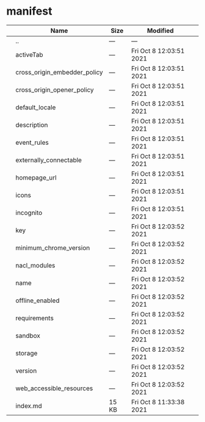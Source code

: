 manifest
========

<table><thead><tr class="header"><th></th><th>Name</th><th>Size</th><th>Modified</th><th></th></tr></thead><tbody><tr class="odd"><td></td><td><span class="goup">..</span></td><td>—</td><td>—</td><td></td></tr><tr class="even"><td></td><td><span class="name">activeTab</span></td><td>—</td><td>Fri Oct 8 12:03:51 2021</td><td></td></tr><tr class="odd"><td></td><td><span class="name">cross_origin_embedder_policy</span></td><td>—</td><td>Fri Oct 8 12:03:51 2021</td><td></td></tr><tr class="even"><td></td><td><span class="name">cross_origin_opener_policy</span></td><td>—</td><td>Fri Oct 8 12:03:51 2021</td><td></td></tr><tr class="odd"><td></td><td><span class="name">default_locale</span></td><td>—</td><td>Fri Oct 8 12:03:51 2021</td><td></td></tr><tr class="even"><td></td><td><span class="name">description</span></td><td>—</td><td>Fri Oct 8 12:03:51 2021</td><td></td></tr><tr class="odd"><td></td><td><span class="name">event_rules</span></td><td>—</td><td>Fri Oct 8 12:03:51 2021</td><td></td></tr><tr class="even"><td></td><td><span class="name">externally_connectable</span></td><td>—</td><td>Fri Oct 8 12:03:51 2021</td><td></td></tr><tr class="odd"><td></td><td><span class="name">homepage_url</span></td><td>—</td><td>Fri Oct 8 12:03:51 2021</td><td></td></tr><tr class="even"><td></td><td><span class="name">icons</span></td><td>—</td><td>Fri Oct 8 12:03:51 2021</td><td></td></tr><tr class="odd"><td></td><td><span class="name">incognito</span></td><td>—</td><td>Fri Oct 8 12:03:51 2021</td><td></td></tr><tr class="even"><td></td><td><span class="name">key</span></td><td>—</td><td>Fri Oct 8 12:03:52 2021</td><td></td></tr><tr class="odd"><td></td><td><span class="name">minimum_chrome_version</span></td><td>—</td><td>Fri Oct 8 12:03:52 2021</td><td></td></tr><tr class="even"><td></td><td><span class="name">nacl_modules</span></td><td>—</td><td>Fri Oct 8 12:03:52 2021</td><td></td></tr><tr class="odd"><td></td><td><span class="name">name</span></td><td>—</td><td>Fri Oct 8 12:03:52 2021</td><td></td></tr><tr class="even"><td></td><td><span class="name">offline_enabled</span></td><td>—</td><td>Fri Oct 8 12:03:52 2021</td><td></td></tr><tr class="odd"><td></td><td><span class="name">requirements</span></td><td>—</td><td>Fri Oct 8 12:03:52 2021</td><td></td></tr><tr class="even"><td></td><td><span class="name">sandbox</span></td><td>—</td><td>Fri Oct 8 12:03:52 2021</td><td></td></tr><tr class="odd"><td></td><td><span class="name">storage</span></td><td>—</td><td>Fri Oct 8 12:03:52 2021</td><td></td></tr><tr class="even"><td></td><td><span class="name">version</span></td><td>—</td><td>Fri Oct 8 12:03:52 2021</td><td></td></tr><tr class="odd"><td></td><td><span class="name">web_accessible_resources</span></td><td>—</td><td>Fri Oct 8 12:03:52 2021</td><td></td></tr><tr class="even"><td></td><td><span class="name">index.md</span></td><td>15 KB</td><td>Fri Oct 8 11:33:38 2021</td><td></td></tr></tbody></table>
